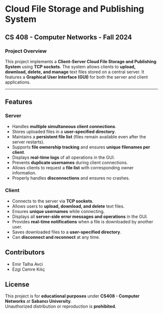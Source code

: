 # Cloud File Storage and Publishing System

## CS 408 - Computer Networks - Fall 2024

### Project Overview
This project implements a **Client-Server Cloud File Storage and Publishing System** using **TCP sockets**. The system allows clients to **upload, download, delete, and manage** text files stored on a central server. It features a **Graphical User Interface (GUI)** for both the server and client applications.

---

## Features

### Server
- Handles **multiple simultaneous client connections**.
- Stores uploaded files in a **user-specified directory**.
- Maintains a **persistent file list** (files remain available even after the server restarts).
- Supports **file ownership tracking** and ensures **unique filenames per client**.
- Displays **real-time logs** of all operations in the GUI.
- Prevents **duplicate usernames** during client connections.
- Allows clients to request a **file list** with corresponding owner information.
- Properly handles **disconnections** and ensures no crashes.

### Client
- Connects to the server via **TCP sockets**.
- Allows users to **upload, download, and delete** text files.
- Ensures **unique usernames** while connecting.
- Displays all **server-side error messages and operations** in the GUI.
- Provides **real-time notifications** when a file is downloaded by another user.
- Saves downloaded files to a **user-specified directory**.
- Can **disconnect and reconnect** at any time.

## Contributors
- Emir Talha Avci
- Ezgi Cemre Kılıç

## License
This project is for **educational purposes** under **CS408 - Computer Networks** at **Sabancı University**.  
Unauthorized distribution or reproduction is **prohibited**.

